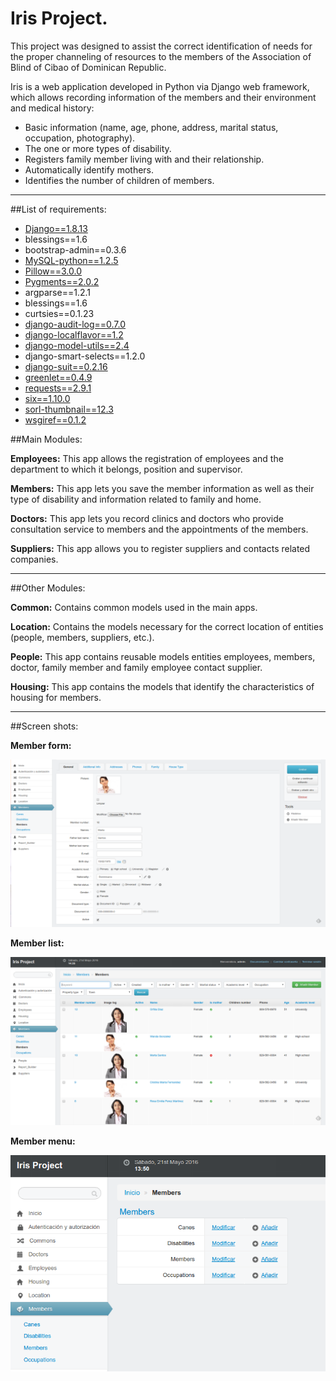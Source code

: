 Iris Project.
=======

This project was designed to assist the correct identification of needs for the proper channeling of resources to the members of the Association of  Blind of Cibao of Dominican Republic.

Iris is a web application developed in Python via Django web framework, which allows recording information of the members and their environment and medical history:

- Basic information (name, age, phone, address, marital status, occupation, photography).
- The one or more types of disability.
- Registers family member living with and their relationship.
- Automatically identify mothers.
- Identifies the number of children of members.

***

##List of requirements:
- [Django==1.8.13](https://www.djangoproject.com/download/)
- blessings==1.6
- bootstrap-admin==0.3.6
- [MySQL-python==1.2.5](https://pypi.python.org/pypi/MySQL-python/1.2.5) 
- [Pillow==3.0.0](https://pillow.readthedocs.org/en/3.1.x/) 
- [Pygments==2.0.2](https://github.com/odeoncg/django-pygments) 
- argparse==1.2.1
- blessings==1.6
- curtsies==0.1.23
- [django-audit-log==0.7.0](https://github.com/Atomidata/django-audit-log) 
- [django-localflavor==1.2](https://github.com/django/django-localflavor) 
- [django-model-utils==2.4](https://pypi.python.org/pypi/django-model-utils/) 
- django-smart-selects==1.2.0
- [django-suit==0.2.16](https://github.com/digi604/django-smart-selects) 
- [greenlet==0.4.9](https://greenlet.readthedocs.org/en/latest/) 
- [requests==2.9.1](https://github.com/kylef/django-request) 
- [six==1.10.0](https://github.com/django/django/blob/master/django/utils/six.py) 
- [sorl-thumbnail==12.3](https://github.com/mariocesar/sorl-thumbnail) 
- [wsgiref==0.1.2](https://pypi.python.org/pypi/wsgiref?) 


##Main Modules:

**Employees:** This app allows the registration of employees and the department to which it belongs, position and supervisor.

**Members:** This app lets you save the member information as well as their type of disability and information related to family and home.

**Doctors:** This app lets you record clinics and doctors who provide consultation service to members and the appointments of the members.

**Suppliers:** This app allows you to register suppliers and contacts related companies.

***


##Other Modules:

**Common:** Contains common models used in the main apps.

**Location:** Contains the models necessary for the correct location of entities (people, members, suppliers, etc.).

**People:** This app contains reusable models entities employees, members, doctor, family member and family employee contact supplier.

**Housing:** This app contains the models that identify the characteristics of housing for members.

***


##Screen shots:

**Member form:**


![Member form](https://github.com/emilioferreyra/iris/blob/dev/ScreenShots/member_form.png?raw=true)


**Member list:**


![Member list](https://github.com/emilioferreyra/iris/blob/dev/ScreenShots/member_list.png?raw=true)


**Member menu:**


![Member menu](https://github.com/emilioferreyra/iris/blob/dev/ScreenShots/member_menu.png?raw=true)
 
